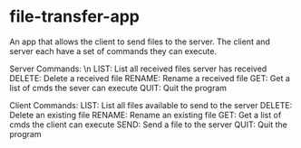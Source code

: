# file-transfer-app

An app that allows the client to send files to the server. The client and server each have a set of commands they can execute.

Server Commands: \n
LIST: List all received files server has received
DELETE: Delete a received file
RENAME: Rename a received file
GET: Get a list of cmds the sever can execute
QUIT: Quit the program

Client Commands:
LIST: List all files available to send to the server
DELETE: Delete an existing file
RENAME: Rename an existing file
GET: Get a list of cmds the client can execute
SEND: Send a file to the server
QUIT: Quit the program

